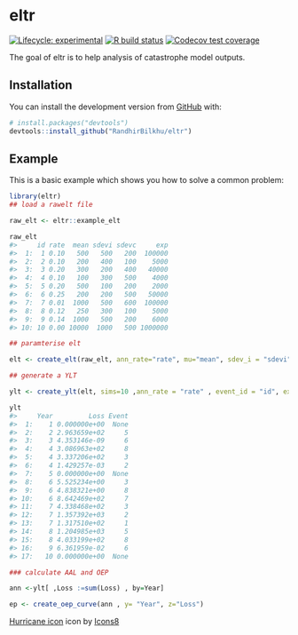 
<!-- README.md is generated from README.Rmd. Please edit that file -->

# eltr

<!-- badges: start -->

[![Lifecycle:
experimental](https://img.shields.io/badge/lifecycle-experimental-orange.svg)](https://www.tidyverse.org/lifecycle/#experimental)
[![R build
status](https://github.com/RandhirBilkhu/eltr/workflows/R-CMD-check/badge.svg)](https://github.com/RandhirBilkhu/eltr/actions)
[![Codecov test
coverage](https://codecov.io/gh/RandhirBilkhu/eltr/branch/main/graph/badge.svg)](https://codecov.io/gh/RandhirBilkhu/eltr?branch=main)
<!-- badges: end -->

The goal of eltr is to help analysis of catastrophe model outputs.

## Installation

You can install the development version from
[GitHub](https://github.com/RandhirBilkhu/eltr) with:

``` r
# install.packages("devtools")
devtools::install_github("RandhirBilkhu/eltr")
```

## Example

This is a basic example which shows you how to solve a common problem:

``` r
library(eltr)
## load a rawelt file

raw_elt <- eltr::example_elt

raw_elt
#>     id rate  mean sdevi sdevc     exp
#>  1:  1 0.10   500   500   200  100000
#>  2:  2 0.10   200   400   100    5000
#>  3:  3 0.20   300   200   400   40000
#>  4:  4 0.10   100   300   500    4000
#>  5:  5 0.20   500   100   200    2000
#>  6:  6 0.25   200   200   500   50000
#>  7:  7 0.01  1000   500   600  100000
#>  8:  8 0.12   250   300   100    5000
#>  9:  9 0.14  1000   500   200    6000
#> 10: 10 0.00 10000  1000   500 1000000

## paramterise elt

elt <- create_elt(raw_elt, ann_rate="rate", mu="mean", sdev_i = "sdevi" , sdev_c = "sdevc", expval = "exp")

## generate a YLT 

ylt <- create_ylt(elt, sims=10 ,ann_rate = "rate" , event_id = "id", expval = "exp" , mu ="mean")

ylt
#>     Year         Loss Event
#>  1:    1 0.000000e+00  None
#>  2:    2 2.963659e+02     5
#>  3:    3 4.353146e-09     6
#>  4:    4 3.086963e+02     8
#>  5:    4 3.337206e+02     3
#>  6:    4 1.429257e-03     2
#>  7:    5 0.000000e+00  None
#>  8:    6 5.525234e+00     3
#>  9:    6 4.838321e+00     8
#> 10:    6 8.642469e+02     7
#> 11:    7 4.338468e+02     3
#> 12:    7 1.357392e+03     2
#> 13:    7 1.317510e+02     1
#> 14:    8 1.204985e+03     5
#> 15:    8 4.033199e+02     8
#> 16:    9 6.361959e-02     6
#> 17:   10 0.000000e+00  None

### calculate AAL and OEP

ann <-ylt[ ,Loss :=sum(Loss) , by=Year]

ep <- create_oep_curve(ann , y= "Year", z="Loss")
```

<a target="_blank" href="https://icons8.com/icons/set/hurricane">Hurricane
icon</a> icon by <a target="_blank" href="https://icons8.com">Icons8</a>

